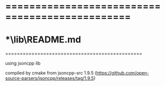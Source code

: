  ===============================================
 ===============================================
 *\lib\README.md
 ===============================================
 ===============================================

 using jsoncpp lib

 compiled by cmake from jsoncpp-src 1.9.5 (https://github.com/open-source-parsers/jsoncpp/releases/tag/1.9.5)

